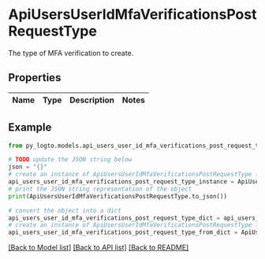 # ApiUsersUserIdMfaVerificationsPostRequestType

The type of MFA verification to create.

## Properties

Name | Type | Description | Notes
------------ | ------------- | ------------- | -------------

## Example

```python
from py_logto.models.api_users_user_id_mfa_verifications_post_request_type import ApiUsersUserIdMfaVerificationsPostRequestType

# TODO update the JSON string below
json = "{}"
# create an instance of ApiUsersUserIdMfaVerificationsPostRequestType from a JSON string
api_users_user_id_mfa_verifications_post_request_type_instance = ApiUsersUserIdMfaVerificationsPostRequestType.from_json(json)
# print the JSON string representation of the object
print(ApiUsersUserIdMfaVerificationsPostRequestType.to_json())

# convert the object into a dict
api_users_user_id_mfa_verifications_post_request_type_dict = api_users_user_id_mfa_verifications_post_request_type_instance.to_dict()
# create an instance of ApiUsersUserIdMfaVerificationsPostRequestType from a dict
api_users_user_id_mfa_verifications_post_request_type_from_dict = ApiUsersUserIdMfaVerificationsPostRequestType.from_dict(api_users_user_id_mfa_verifications_post_request_type_dict)
```
[[Back to Model list]](../README.md#documentation-for-models) [[Back to API list]](../README.md#documentation-for-api-endpoints) [[Back to README]](../README.md)



